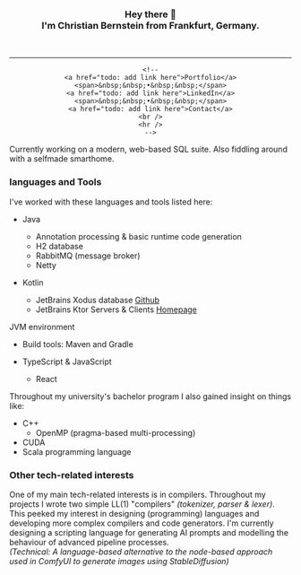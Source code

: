 <div align="center">
    <h3>Hey there 👋<br /> I'm Christian Bernstein from Frankfurt, Germany.</h3>
    <!-- remove when uncommenting html code segment below -->
    <br />
    <hr />
    
    <!--
    <a href="todo: add link here">Portfolio</a>
    <span>&nbsp;&nbsp;•&nbsp;&nbsp;</span>
    <a href="todo: add link here">LinkedIn</a>
    <span>&nbsp;&nbsp;•&nbsp;&nbsp;</span>
    <a href="todo: add link here">Contact</a>
    <br />
    <hr />
    -->
</div>

Currently working on a modern, web-based SQL suite. 
Also fiddling around with a selfmade smarthome.

### languages and Tools

I've worked with these languages and tools listed here:
- Java
  - Annotation processing & basic runtime code generation
  - H2 database
  - RabbitMQ (message broker)
  - Netty

- Kotlin
  - JetBrains Xodus database [Github](https://github.com/JetBrains/xodus)
  - JetBrains Ktor Servers & Clients [Homepage](https://ktor.io/)

JVM environment
  - Build tools: Maven and Gradle

- TypeScript & JavaScript
  - React

Throughout my university's bachelor program I also gained insight on things like:
- C++
  - OpenMP (pragma-based multi-processing)
- CUDA 
- Scala programming language

### Other tech-related interests
One of my main tech-related interests is in compilers. 
Throughout my projects I wrote two simple LL(1) "compilers" *(tokenizer, parser & lexer)*. 
This peeked my interest in designing (programming) languages and developing more complex compilers and code generators.
I'm currently designing a scripting language for generating AI prompts and modelling the behaviour of advanced pipeline
processes. <br/>
*(Technical: A language-based alternative to the node-based approach used in ComfyUI 
to generate images using StableDiffusion)*


<!--
**christian-bernstein/christian-bernstein** is a ✨ _special_ ✨ repository because its `README.md` (this file) appears on your GitHub profile.

[](https://komarev.com/ghpvc/?username=christian-bernstein&color=blue)

Here are some ideas to get you started:

- 🔭 I’m currently working on ...
- 🌱 I’m currently learning ...
- 👯 I’m looking to collaborate on ...
- 🤔 I’m looking for help with ...
- 💬 Ask me about ...
- 📫 How to reach me: ...
- 😄 Pronouns: ...
- ⚡ Fun fact: ...
-->
